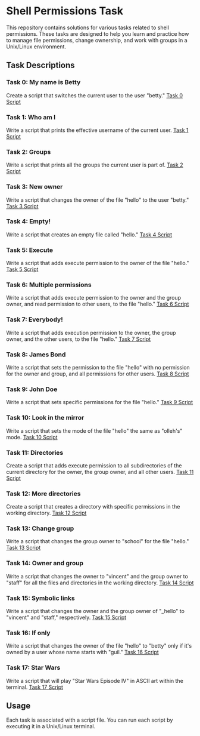 # Shell Permissions Task

This repository contains solutions for various tasks related to shell permissions. These tasks are designed to help you learn and practice how to manage file permissions, change ownership, and work with groups in a Unix/Linux environment.

## Task Descriptions

### Task 0: My name is Betty
Create a script that switches the current user to the user "betty."
[Task 0 Script](0-iam_betty)

### Task 1: Who am I
Write a script that prints the effective username of the current user.
[Task 1 Script](1-who_am_i)

### Task 2: Groups
Write a script that prints all the groups the current user is part of.
[Task 2 Script](2-groups)

### Task 3: New owner
Write a script that changes the owner of the file "hello" to the user "betty."
[Task 3 Script](3-new_owner)

### Task 4: Empty!
Write a script that creates an empty file called "hello."
[Task 4 Script](4-empty)

### Task 5: Execute
Write a script that adds execute permission to the owner of the file "hello."
[Task 5 Script](5-execute)

### Task 6: Multiple permissions
Write a script that adds execute permission to the owner and the group owner, and read permission to other users, to the file "hello."
[Task 6 Script](6-multiple_permissions)

### Task 7: Everybody!
Write a script that adds execution permission to the owner, the group owner, and the other users, to the file "hello."
[Task 7 Script](7-everybody)

### Task 8: James Bond
Write a script that sets the permission to the file "hello" with no permission for the owner and group, and all permissions for other users.
[Task 8 Script](8-James_Bond)

### Task 9: John Doe
Write a script that sets specific permissions for the file "hello."
[Task 9 Script](9-John_Doe)

### Task 10: Look in the mirror
Write a script that sets the mode of the file "hello" the same as "olleh's" mode.
[Task 10 Script](10-mirror_permissions)

### Task 11: Directories
Create a script that adds execute permission to all subdirectories of the current directory for the owner, the group owner, and all other users.
[Task 11 Script](11-directories_permissions)

### Task 12: More directories
Create a script that creates a directory with specific permissions in the working directory.
[Task 12 Script](12-directory_permissions)

### Task 13: Change group
Write a script that changes the group owner to "school" for the file "hello."
[Task 13 Script](13-change_group)

### Task 14: Owner and group
Write a script that changes the owner to "vincent" and the group owner to "staff" for all the files and directories in the working directory.
[Task 14 Script](100-change_owner_and_group)

### Task 15: Symbolic links
Write a script that changes the owner and the group owner of "_hello" to "vincent" and "staff," respectively.
[Task 15 Script](101-symbolic_link_permissions)

### Task 16: If only
Write a script that changes the owner of the file "hello" to "betty" only if it's owned by a user whose name starts with "guil."
[Task 16 Script](102-if_only)

### Task 17: Star Wars
Write a script that will play "Star Wars Episode IV" in ASCII art within the terminal.
[Task 17 Script](103-Star_Wars)

## Usage

Each task is associated with a script file. You can run each script by executing it in a Unix/Linux terminal.
